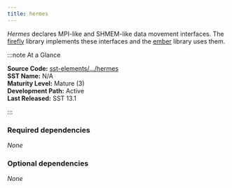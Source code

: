 ```yaml
---
title: hermes
---
```


*Hermes* declares MPI-like and SHMEM-like data movement interfaces. The [firefly](../firefly/intro) library implements these interfaces and the [ember](../ember/intro) library uses them.

:::note At a Glance

**Source Code:** [sst-elements/.../hermes](https://github.com/sstsimulator/sst-elements/tree/master/src/sst/elements/hermes) &nbsp;  
**SST Name:** N/A &nbsp;  
**Maturity Level:** Mature (3) &nbsp;  
**Development Path:** Active &nbsp;   
**Last Released:** SST 13.1

:::

### Required dependencies
*None*

### Optional dependencies
*None*
